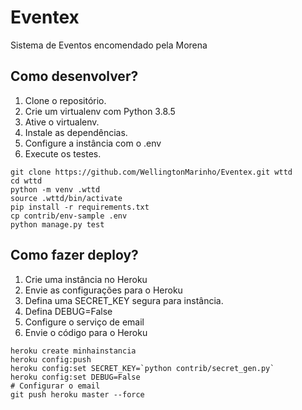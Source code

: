 # Eventex

Sistema de Eventos encomendado pela Morena

## Como desenvolver?

1. Clone o repositório.
2. Crie um virtualenv com Python 3.8.5
3. Ative o virtualenv.
4. Instale as dependências.
5. Configure a instância com o .env
6. Execute os testes.

```console
git clone https://github.com/WellingtonMarinho/Eventex.git wttd
cd wttd
python -m venv .wttd
source .wttd/bin/activate
pip install -r requirements.txt
cp contrib/env-sample .env
python manage.py test
``` 

## Como fazer deploy?

1. Crie uma instância no Heroku
2. Envie as configurações para o Heroku
3. Defina uma SECRET_KEY segura para instância.
4. Defina DEBUG=False
5. Configure o serviço de email
6. Envie o código para o Heroku

```console
heroku create minhainstancia
heroku config:push
heroku config:set SECRET_KEY=`python contrib/secret_gen.py`
heroku config:set DEBUG=False
# Configurar o email
git push heroku master --force

